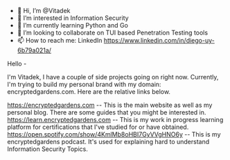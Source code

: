 - 👋 Hi, I’m @Vitadek
- 👀 I’m interested in Information Security
- 🌱 I’m currently learning Python and Go
- 💞️ I’m looking to collaborate on TUI based Penetration Testing tools
- 📫 How to reach me: LinkedIn https://www.linkedin.com/in/diego-uy-6b79a021a/

<!---
Vitadek/Vitadek is a ✨ special ✨ repository because its `README.md` (this file) appears on your GitHub profile.
You can click the Preview link to take a look at your changes.
--->
Hello -

I'm Vitadek, I have a couple of side projects going on right now. Currently, I'm trying to build my personal brand with my domain: encryptedgardens.com. Here are the relative links below.
 
https://encryptedgardens.com -- This is the main website as well as my personal blog. There are some guides that you might be interested in. 
https://learn.encryptedgardens.com -- This is my work in progress learning platform for certifications that I've studied for or have obtained.
https://open.spotify.com/show/4KmlMb8oHBI7GyVVgHNO6y -- This is my encryptedgardens podcast. It's used for explaining hard to understand Information Security Topics.
